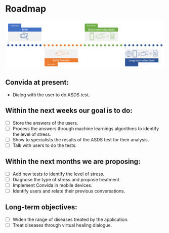 # Roadmap

![Convida roadmap](/roadmap/roadmap.PNG)

## Convida at present:

* Dialog with the user to do ASDS test.

## Within the next weeks our goal is to do:
- [ ] Store the answers of the users.
- [ ] Process the answers through machine learnings algorithms to identify the level of stress.
- [ ] Show to specialists the results of the ASDS test for their analysis.
- [ ] Talk with users to do the tests.

## Within the next months we are proposing:
- [ ] Add new tests to identify the level of stress.
- [ ] Diagnose the type of stress and propose treatment
- [ ] Implement Convida in mobile devices.
- [ ] Identify users and relate their previous conversations.

 ## Long-term objectives:
 - [ ] Widen the range of diseases treated by the application.
 - [ ] Treat diseases through virtual healing dialogue.
